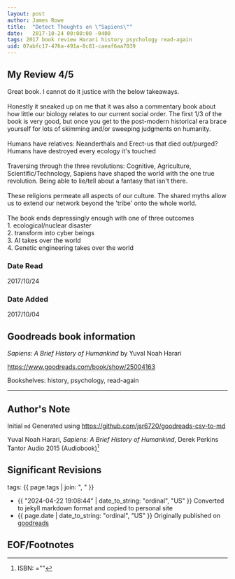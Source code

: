 ```yaml
---
layout: post
author: James Rowe
title:  "Detect Thoughts on \"Sapiens\""
date:   2017-10-24 00:00:00 -0400
tags: 2017 book review Harari history psychology read-again
uid: 07abfc17-476a-491a-8c81-caeaf6aa7039
---
```




## My Review 4/5

Great book. I cannot do it justice with the below takeaways.<br/><br/>Honestly it sneaked up on me that it was also a commentary book about how little our biology relates to our current social order. The first 1/3 of the book is very good, but once you get to the post-modern historical era brace yourself for lots of skimming and/or sweeping judgments on humanity.<br/><br/>Humans have relatives: Neanderthals and Erect-us that died out/purged?<br/>Humans have destroyed every ecology it's touched<br/><br/>Traversing through the three revolutions: Cognitive, Agriculture, Scientific/Technology, Sapiens have shaped the world with the one true revolution. Being able to lie/tell about a fantasy that isn't there.<br/><br/>These religions permeate all aspects of our culture. The shared myths allow us to extend our network beyond the 'tribe' onto the whole world.<br/><br/>The book ends depressingly enough with one of three outcomes<br/>1. ecological/nuclear disaster<br/>2. transform into cyber beings<br/>3. AI takes over the world<br/>4. Genetic engineering takes over the world

### Date Read
2017/10/24

### Date Added
2017/10/04

## Goodreads book information

*Sapiens: A Brief History of Humankind* by Yuval Noah Harari

https://www.goodreads.com/book/show/25004163

Bookshelves: history, psychology, read-again

---

## Author's Note

Initial `md` Generated using https://github.com/jsr6720/goodreads-csv-to-md

Yuval Noah Harari, *Sapiens: A Brief History of Humankind*, Derek Perkins Tantor Audio 2015 (Audiobook)[^1]

## Significant Revisions

tags: {{ page.tags | join: ", " }} <!-- todo move this somewhere -->

- {{ "2024-04-22 19:08:44" | date_to_string: "ordinal", "US" }} Converted to jekyll markdown format and copied to personal site
- {{ page.date | date_to_string: "ordinal", "US" }} Originally published on [goodreads](https://www.goodreads.com)

## EOF/Footnotes

[^1]: ISBN: =""